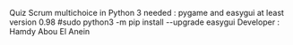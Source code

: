 Quiz Scrum multichoice in Python 3
needed : pygame and easygui at least version 0.98 #sudo python3 -m pip install --upgrade easygui 
Developer : Hamdy Abou El Anein
